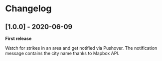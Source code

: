 # Changelog

## [1.0.0] - 2020-06-09

**First release**

Watch for strikes in an area and get notified via Pushover. The notification message contains the city name thanks to Mapbox API.
